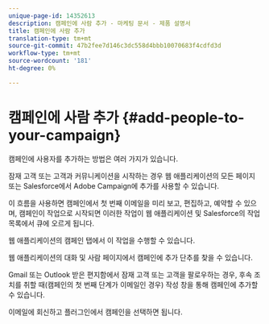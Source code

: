 ```yaml
---
unique-page-id: 14352613
description: 캠페인에 사람 추가 - 마케팅 문서 - 제품 설명서
title: 캠페인에 사람 추가
translation-type: tm+mt
source-git-commit: 47b2fee7d146c3dc558d4bbb10070683f4cdfd3d
workflow-type: tm+mt
source-wordcount: '181'
ht-degree: 0%

---
```



# 캠페인에 사람 추가 {#add-people-to-your-campaign}

캠페인에 사용자를 추가하는 방법은 여러 가지가 있습니다.

잠재 고객 또는 고객과 커뮤니케이션을 시작하는 경우 웹 애플리케이션의 모든 페이지 또는 Salesforce에서 Adobe Campaign에 추가를 사용할 수 있습니다.

이 흐름을 사용하면 캠페인에서 첫 번째 이메일을 미리 보고, 편집하고, 예약할 수 있으며, 캠페인이 작업으로 시작되면 이러한 작업이 웹 애플리케이션 및 Salesforce의 작업 목록에서 큐에 오르게 됩니다.

웹 애플리케이션의 캠페인 탭에서 이 작업을 수행할 수 있습니다.

웹 애플리케이션의 대화 및 사람 페이지에서 캠페인에 추가 단추를 찾을 수 있습니다.

Gmail 또는 Outlook 받은 편지함에서 잠재 고객 또는 고객을 팔로우하는 경우, 후속 조치를 취할 때(캠페인의 첫 번째 단계가 이메일인 경우) 작성 창을 통해 캠페인에 추가할 수 있습니다.

이메일에 회신하고 플러그인에서 캠페인을 선택하면 됩니다.

